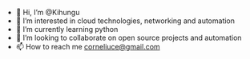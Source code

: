 - 👋 Hi, I’m @Kihungu
- 👀 I’m interested in cloud technologies, networking and automation
- 🌱 I’m currently learning python
- 💞️ I’m looking to collaborate on open source projects and automation
- 📫 How to reach me corneliuce@gmail.com

<!---
Kihungu/Kihungu is a ✨ special ✨ repository because its `README.md` (this file) appears on your GitHub profile.
You can click the Preview link to take a look at your changes.
--->
